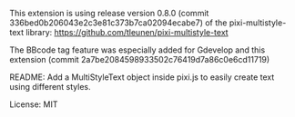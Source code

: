 This extension is using release version 0.8.0 (commit 336bed0b206043e2c3e81c373b7ca02094ecabe7) of the pixi-multistyle-text library:
https://github.com/tleunen/pixi-multistyle-text

The BBcode tag feature was especially added for Gdevelop and this extension (commit 2a7be2084598933502c76419d7a86c0e6cd11719)

README:
Add a MultiStyleText object inside pixi.js to easily create text using different styles.

License: MIT
